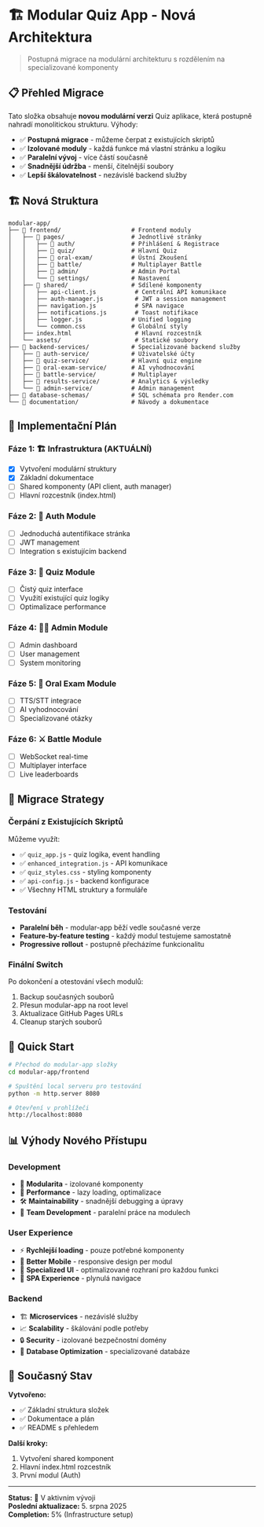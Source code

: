 # 🏗️ Modular Quiz App - Nová Architektura

> Postupná migrace na modulární architekturu s rozdělením na specializované komponenty

## 📋 Přehled Migrace

Tato složka obsahuje **novou modulární verzi** Quiz aplikace, která postupně nahradí monolitickou strukturu. Výhody:

- ✅ **Postupná migrace** - můžeme čerpat z existujících skriptů
- ✅ **Izolované moduly** - každá funkce má vlastní stránku a logiku  
- ✅ **Paralelní vývoj** - více částí současně
- ✅ **Snadnější údržba** - menší, čitelnější soubory
- ✅ **Lepší škálovatelnost** - nezávislé backend služby

## 🏗️ Nová Struktura

```
modular-app/
├── 📁 frontend/                    # Frontend moduly
│   ├── 📁 pages/                   # Jednotlivé stránky
│   │   ├── 📁 auth/                # Přihlášení & Registrace
│   │   ├── 📁 quiz/                # Hlavní Quiz
│   │   ├── 📁 oral-exam/           # Ústní Zkoušení
│   │   ├── 📁 battle/              # Multiplayer Battle
│   │   ├── 📁 admin/               # Admin Portal
│   │   └── 📁 settings/            # Nastavení
│   ├── 📁 shared/                  # Sdílené komponenty
│   │   ├── api-client.js           # Centrální API komunikace
│   │   ├── auth-manager.js         # JWT a session management
│   │   ├── navigation.js           # SPA navigace
│   │   ├── notifications.js        # Toast notifikace
│   │   ├── logger.js              # Unified logging
│   │   └── common.css             # Globální styly
│   ├── index.html                  # Hlavní rozcestník
│   └── assets/                     # Statické soubory
├── 📁 backend-services/            # Specializované backend služby
│   ├── 📁 auth-service/            # Uživatelské účty
│   ├── 📁 quiz-service/            # Hlavní quiz engine
│   ├── 📁 oral-exam-service/       # AI vyhodnocování
│   ├── 📁 battle-service/          # Multiplayer
│   ├── 📁 results-service/         # Analytics & výsledky
│   └── 📁 admin-service/           # Admin management
├── 📁 database-schemas/            # SQL schémata pro Render.com
└── 📁 documentation/               # Návody a dokumentace
```

## 🎯 Implementační Plán

### Fáze 1: 🏗️ Infrastruktura (AKTUÁLNÍ)
- [x] Vytvoření modulární struktury
- [x] Základní dokumentace
- [ ] Shared komponenty (API client, auth manager)
- [ ] Hlavní rozcestník (index.html)

### Fáze 2: 🔐 Auth Module
- [ ] Jednoduchá autentifikace stránka
- [ ] JWT management
- [ ] Integration s existujícím backend

### Fáze 3: 📝 Quiz Module  
- [ ] Čistý quiz interface
- [ ] Využití existující quiz logiky
- [ ] Optimalizace performance

### Fáze 4: 👨‍💼 Admin Module
- [ ] Admin dashboard
- [ ] User management
- [ ] System monitoring

### Fáze 5: 🎤 Oral Exam Module
- [ ] TTS/STT integrace  
- [ ] AI vyhodnocování
- [ ] Specializované otázky

### Fáze 6: ⚔️ Battle Module
- [ ] WebSocket real-time
- [ ] Multiplayer interface
- [ ] Live leaderboards

## 🔄 Migrace Strategy

### Čerpání z Existujících Skriptů
Můžeme využít:
- ✅ `quiz_app.js` - quiz logika, event handling
- ✅ `enhanced_integration.js` - API komunikace
- ✅ `quiz_styles.css` - styling komponenty
- ✅ `api-config.js` - backend konfigurace
- ✅ Všechny HTML struktury a formuláře

### Testování
- **Paralelní běh** - modular-app běží vedle současné verze
- **Feature-by-feature testing** - každý modul testujeme samostatně
- **Progressive rollout** - postupně přecházíme funkcionalitu

### Finální Switch
Po dokončení a otestování všech modulů:
1. Backup současných souborů
2. Přesun modular-app na root level
3. Aktualizace GitHub Pages URLs
4. Cleanup starých souborů

## 🚀 Quick Start

```bash
# Přechod do modular-app složky
cd modular-app/frontend

# Spuštění local serveru pro testování
python -m http.server 8080

# Otevření v prohlížeči
http://localhost:8080
```

## 📊 Výhody Nového Přístupu

### Development
- 🔧 **Modularita** - izolované komponenty
- 🚀 **Performance** - lazy loading, optimalizace
- 🛠️ **Maintainability** - snadnější debugging a úpravy
- 👥 **Team Development** - paralelní práce na modulech

### User Experience  
- ⚡ **Rychlejší loading** - pouze potřebné komponenty
- 📱 **Better Mobile** - responsive design per modul
- 🎯 **Specialized UI** - optimalizované rozhraní pro každou funkci
- 🔄 **SPA Experience** - plynulá navigace

### Backend
- 🏗️ **Microservices** - nezávislé služby  
- 📈 **Scalability** - škálování podle potřeby
- 🔒 **Security** - izolované bezpečnostní domény
- 💾 **Database Optimization** - specializované databáze

## 📝 Současný Stav

**Vytvořeno:**
- ✅ Základní struktura složek
- ✅ Dokumentace a plán
- ✅ README s přehledem

**Další kroky:**
1. Vytvoření shared komponent
2. Hlavní index.html rozcestník  
3. První modul (Auth)

---

**Status:** 🚧 V aktivním vývoji  
**Poslední aktualizace:** 5. srpna 2025  
**Completion:** 5% (Infrastructure setup)
